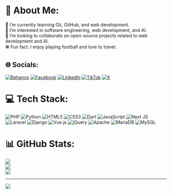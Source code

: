 # 💫 About Me:
🌱 I’m currently learning Git, GitHub, and web development.<br>👀 I’m interested in software engineering, web development, and AI.<br>💞️ I’m looking to collaborate on open-source projects related to web development and AI.<br>⚽ Fun fact: I enjoy playing football and love to travel.


## 🌐 Socials:
[![Behance](https://img.shields.io/badge/Behance-1769ff?logo=behance&logoColor=white)](https://behance.net/https://www.behance.net/for_you) [![Facebook](https://img.shields.io/badge/Facebook-%231877F2.svg?logo=Facebook&logoColor=white)](https://facebook.com/https://web.facebook.com/duncan.zevai) [![LinkedIn](https://img.shields.io/badge/LinkedIn-%230077B5.svg?logo=linkedin&logoColor=white)](https://linkedin.com/in/https://www.linkedin.com/in/duncan-zevai-04a31720b/) [![TikTok](https://img.shields.io/badge/TikTok-%23000000.svg?logo=TikTok&logoColor=white)](https://tiktok.com/@https://www.tiktok.com/@duncanzevai) [![X](https://img.shields.io/badge/X-black.svg?logo=X&logoColor=white)](https://x.com/https://x.com/notifications) 

# 💻 Tech Stack:
![PHP](https://img.shields.io/badge/php-%23777BB4.svg?style=for-the-badge&logo=php&logoColor=white) ![Python](https://img.shields.io/badge/python-3670A0?style=for-the-badge&logo=python&logoColor=ffdd54) ![HTML5](https://img.shields.io/badge/html5-%23E34F26.svg?style=for-the-badge&logo=html5&logoColor=white) ![CSS3](https://img.shields.io/badge/css3-%231572B6.svg?style=for-the-badge&logo=css3&logoColor=white) ![Dart](https://img.shields.io/badge/dart-%230175C2.svg?style=for-the-badge&logo=dart&logoColor=white) ![JavaScript](https://img.shields.io/badge/javascript-%23323330.svg?style=for-the-badge&logo=javascript&logoColor=%23F7DF1E) ![Next JS](https://img.shields.io/badge/Next-black?style=for-the-badge&logo=next.js&logoColor=white) ![Laravel](https://img.shields.io/badge/laravel-%23FF2D20.svg?style=for-the-badge&logo=laravel&logoColor=white) ![Django](https://img.shields.io/badge/django-%23092E20.svg?style=for-the-badge&logo=django&logoColor=white) ![Vue.js](https://img.shields.io/badge/vue.js-%2335495e.svg?style=for-the-badge&logo=vuedotjs&logoColor=%234FC08D) ![jQuery](https://img.shields.io/badge/jquery-%230769AD.svg?style=for-the-badge&logo=jquery&logoColor=white) ![Apache](https://img.shields.io/badge/apache-%23D42029.svg?style=for-the-badge&logo=apache&logoColor=white) ![MariaDB](https://img.shields.io/badge/MariaDB-003545?style=for-the-badge&logo=mariadb&logoColor=white) ![MySQL](https://img.shields.io/badge/mysql-4479A1.svg?style=for-the-badge&logo=mysql&logoColor=white)
# 📊 GitHub Stats:
![](https://github-readme-stats.vercel.app/api?username=Duncan005&theme=dark&hide_border=true&include_all_commits=false&count_private=false)<br/>
![](https://github-readme-streak-stats.herokuapp.com/?user=Duncan005&theme=dark&hide_border=true)<br/>
![](https://github-readme-stats.vercel.app/api/top-langs/?username=Duncan005&theme=dark&hide_border=true&include_all_commits=false&count_private=false&layout=compact)

---
[![](https://visitcount.itsvg.in/api?id=Duncan005&icon=0&color=0)](https://visitcount.itsvg.in)

<!-- Proudly created with GPRM ( https://gprm.itsvg.in ) -->
